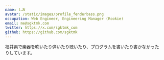```yaml
---
name: しお
avatar: /static/images/profile_fenderbass.png
occupation: Web Engineer, Engineering Manager (Rookie)
email: me@sgktmk.com
twitter: https://x.com/sgktmk_com
github: https://github.com/sgktmk
---
```


福井県で楽器を吹いたり弾いたり聴いたり、プログラムを書いたり書かなかったりしています。  